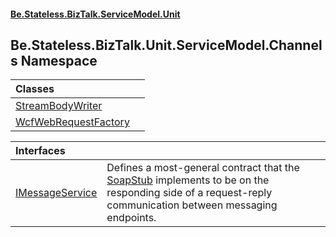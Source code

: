 #### [Be.Stateless.BizTalk.ServiceModel.Unit](README.md 'README')

## Be.Stateless.BizTalk.Unit.ServiceModel.Channels Namespace

| Classes | |
| :--- | :--- |
| [StreamBodyWriter](StreamBodyWriter.md 'Be.Stateless.BizTalk.Unit.ServiceModel.Channels.StreamBodyWriter') | |
| [WcfWebRequestFactory](WcfWebRequestFactory.md 'Be.Stateless.BizTalk.Unit.ServiceModel.Channels.WcfWebRequestFactory') | |

| Interfaces | |
| :--- | :--- |
| [IMessageService](IMessageService.md 'Be.Stateless.BizTalk.Unit.ServiceModel.Channels.IMessageService') | Defines a most-general contract that the [SoapStub](SoapStub.md 'Be.Stateless.BizTalk.Unit.ServiceModel.Stub.SoapStub') implements to be on the responding side of a request-reply communication between messaging endpoints. |
